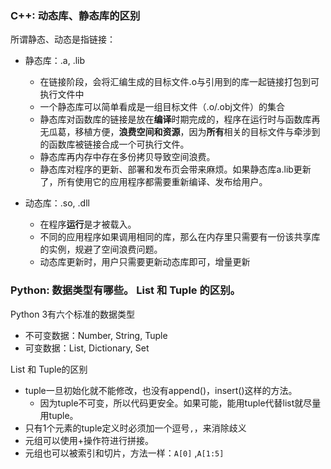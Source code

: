 ### C++: 动态库、静态库的区别

所谓静态、动态是指链接：

- 静态库：.a, .lib
  - 在链接阶段，会将汇编生成的目标文件.o与引用到的库一起链接打包到可执行文件中
  - 一个静态库可以简单看成是一组目标文件（.o/.obj文件）的集合
  - 静态库对函数库的链接是放在**编译**时期完成的，程序在运行时与函数库再无瓜葛，移植方便，**浪费空间和资源**，因为**所有**相关的目标文件与牵涉到的函数库被链接合成一个可执行文件。
  - 静态库再内存中存在多份拷贝导致空间浪费。
  - 静态库对程序的更新、部署和发布页会带来麻烦。如果静态库a.lib更新了，所有使用它的应用程序都需要重新编译、发布给用户。

- 动态库：.so, .dll
  - 在程序**运行**是才被载入。
  - 不同的应用程序如果调用相同的库，那么在内存里只需要有一份该共享库的实例，规避了空间浪费问题。
  - 动态库更新时，用户只需要更新动态库即可，增量更新



### Python: 数据类型有哪些。 List 和 Tuple 的区别。

Python 3有六个标准的数据类型

- 不可变数据：Number, String, Tuple
- 可变数据：List, Dictionary, Set

List 和 Tuple的区别

- tuple一旦初始化就不能修改，也没有append()，insert()这样的方法。
  - 因为tuple不可变，所以代码更安全。如果可能，能用tuple代替list就尽量用tuple。
- 只有1个元素的tuple定义时必须加一个逗号`,`，来消除歧义
- 元组可以使用+操作符进行拼接。
- 元组也可以被索引和切片，方法一样：`A[0]` ,`A[1:5]`



